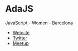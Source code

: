 # AdaJS

JavaScript - Women - Barcelona

* [Website](http://adajs.cat)
* [Twitter](https://twitter.com/adabcnjs)
* [Meetup](https://www.meetup.com/AdaBcnJS)

